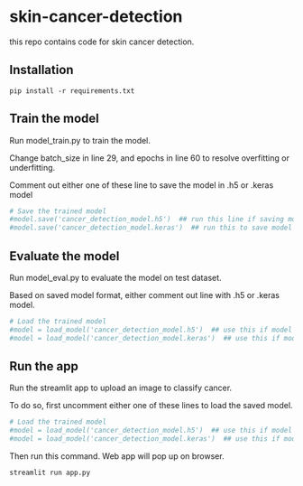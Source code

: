 # skin-cancer-detection
this repo contains code for skin cancer detection.

## Installation
```commandline
pip install -r requirements.txt
```

## Train the model
Run model_train.py to train the model. 

Change batch_size in line 29, and epochs in line 60 to resolve overfitting or underfitting.

Comment out either one of these line to save the model in .h5 or .keras model
```python
# Save the trained model
#model.save('cancer_detection_model.h5')  ## run this line if saving model in .keras is giving any error
#model.save('cancer_detection_model.keras')  ## run this to save model in .keras format
```

## Evaluate the model
Run model_eval.py to evaluate the model on test dataset.

Based on saved model format, either comment out line with .h5 or .keras model.
```python
# Load the trained model
#model = load_model('cancer_detection_model.h5')  ## use this if model is saved in .h5
#model = load_model('cancer_detection_model.keras')  ## use this if model is saved in .keras format
```

## Run the app
Run the streamlit app to upload an image to classify cancer.

To do so, first uncomment either one of these lines to load the saved model.
```python
# Load the trained model
#model = load_model('cancer_detection_model.h5')  ## use this if model is saved in .h5
#model = load_model('cancer_detection_model.keras')  ## use this if model is saved in .keras format
```

Then run this command. Web app will pop up on browser.
```commandline
streamlit run app.py
```
